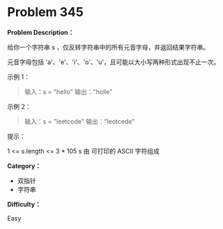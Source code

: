 # Problem 345

**Problem Description：**

给你一个字符串 s ，仅反转字符串中的所有元音字母，并返回结果字符串。

元音字母包括 'a'、'e'、'i'、'o'、'u'，且可能以大小写两种形式出现不止一次。

示例 1：

> 输入：s = "hello"
> 输出："holle"

示例 2：

> 输入：s = "leetcode"
> 输出："leotcede"
 

提示：

1 <= s.length <= 3 * 105
s 由 可打印的 ASCII 字符组成

**Category：**

- 双指针
- 字符串

**Difficulty：**

Easy

